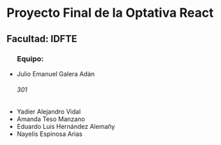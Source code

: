 <h1>
  Proyecto Final de la Optativa React
</h1>
<h2>
 Facultad: IDFTE 
</h2> 
<div>
<ul>
 <h3>Equipo:</h3>
 <li>Julio Emanuel Galera Adán <h6>301</h6></li>
 <li>Yadier Alejandro Vidal</li>
 <li>Amanda Teso Manzano</li>
 <li>Eduardo Luis Hernández Alemañy</li>
 <li>Nayelis Espinosa Arias</li>
</ul>
</div>
